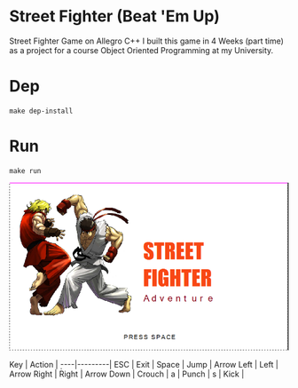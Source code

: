 # Street Fighter (Beat 'Em Up)

Street Fighter Game on Allegro C++
I built this game in 4 Weeks (part time) as a project for a course Object Oriented Programming at my University.

# Dep
```
make dep-install
```

# Run
```
make run
```

![](images/splash.png)

Key | Action |
̣----|---------|
ESC | Exit |
Space | Jump |
Arrow Left | Left |
Arrow Right | Right |
Arrow Down | Crouch |
a | Punch |
s | Kick |
